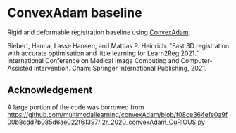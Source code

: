 
# ConvexAdam baseline
Rigid and deformable registration baseline using [ConvexAdam](https://github.com/multimodallearning/convexAdam/).

Siebert, Hanna, Lasse Hansen, and Mattias P. Heinrich. "Fast 3D registration with accurate optimisation and little learning for Learn2Reg 2021." International Conference on Medical Image Computing and Computer-Assisted Intervention. Cham: Springer International Publishing, 2021.

## Acknowledgement

A large portion of the code was borrowed from https://github.com/multimodallearning/convexAdam/blob/f08ce364efe0a9f00b8cdd7b085d6ae022f61397/l2r_2020_convexAdam_CuRIOUS.py

